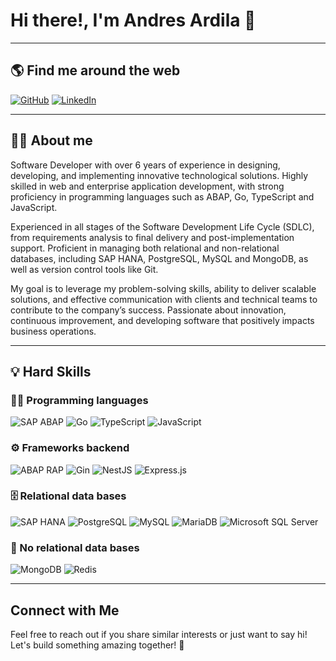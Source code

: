 # Hi there!, I'm Andres Ardila 👋  

---

## 🌎 Find me around the web

[![GitHub](https://img.shields.io/badge/GitHub-100000?style=for-the-badge&logo=github&logoColor=white)](https://github.com/ardiladev33)
[![LinkedIn](https://img.shields.io/badge/LinkedIn-0077B5?style=for-the-badge&logo=linkedin&logoColor=white)](https://www.linkedin.com/in/andres-ardila/)

---

## 👨‍💼 About me

Software Developer with over 6 years of experience in designing, developing, and implementing innovative technological solutions. Highly skilled in web and enterprise application development, with strong proficiency in programming languages such as ABAP, Go, TypeScript and JavaScript.

Experienced in all stages of the Software Development Life Cycle (SDLC), from requirements analysis to final delivery and post-implementation support. Proficient in managing both relational and non-relational databases, including SAP HANA, PostgreSQL, MySQL and MongoDB, as well as version control tools like Git.

My goal is to leverage my problem-solving skills, ability to deliver scalable solutions, and effective communication with clients and technical teams to contribute to the company’s success. Passionate about innovation, continuous improvement, and developing software that positively impacts business operations.

---

## 💡 Hard Skills

### 👨‍💻 Programming languages

![SAP ABAP](https://img.shields.io/badge/SAP%20ABAP-0099D6?style=for-the-badge&logo=sap&logoColor=white)
![Go](https://img.shields.io/badge/Go-00ADD8?style=for-the-badge&logo=go&logoColor=white)
![TypeScript](https://img.shields.io/badge/TypeScript-3178C6?style=for-the-badge&logo=typescript&logoColor=white)
![JavaScript](https://img.shields.io/badge/JavaScript-F7DF1E?style=for-the-badge&logo=javascript&logoColor=black)

### ⚙️ Frameworks backend

![ABAP RAP](https://img.shields.io/badge/ABAP%20RAP-0099D6?style=for-the-badge&logo=sap&logoColor=white)
![Gin](https://img.shields.io/badge/Gin-008080?style=for-the-badge&logo=go&logoColor=white)
![NestJS](https://img.shields.io/badge/nestjs-E0234E?style=for-the-badge&logo=nestjs&logoColor=white)
![Express.js](https://img.shields.io/badge/Express.js-000000?style=for-the-badge&logo=express&logoColor=white)

### 🗄️ Relational data bases

![SAP HANA](https://img.shields.io/badge/SAP%20HANA-0099D6?style=for-the-badge&logo=sap&logoColor=white)
![PostgreSQL](https://img.shields.io/badge/PostgreSQL-316192?style=for-the-badge&logo=postgresql&logoColor=white)
![MySQL](https://img.shields.io/badge/MySQL-4479A1?style=for-the-badge&logo=mysql&logoColor=white)
![MariaDB](https://img.shields.io/badge/MariaDB-003545?style=for-the-badge&logo=mariadb&logoColor=white)
![Microsoft SQL Server](https://img.shields.io/badge/Microsoft%20SQL%20Server-CC2927?style=for-the-badge&logo=microsoft-sql-server&logoColor=white)

### 💾 No relational data bases

![MongoDB](https://img.shields.io/badge/MongoDB-47A248?style=for-the-badge&logo=mongodb&logoColor=white)
![Redis](https://img.shields.io/badge/Redis-DC382D?style=for-the-badge&logo=redis&logoColor=white)

---

## Connect with Me  
Feel free to reach out if you share similar interests or just want to say hi!  
Let's build something amazing together! 🚀  
<!--
**ardiladev33/ardiladev33** is a ✨ _special_ ✨ repository because its `README.md` (this file) appears on your GitHub profile.

Here are some ideas to get you started:

- 🔭 I’m currently working on ...
- 🌱 I’m currently learning ...
- 👯 I’m looking to collaborate on ...
- 🤔 I’m looking for help with ...
- 💬 Ask me about ...
- 📫 How to reach me: ...
- 😄 Pronouns: ...
- ⚡ Fun fact: ...
-->
